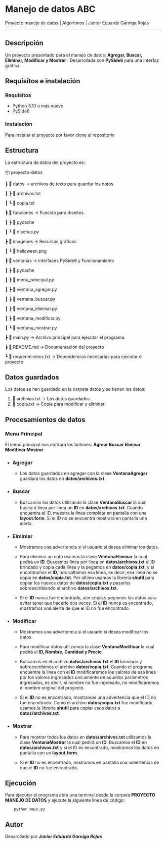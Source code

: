 # Manejo de datos ABC
Proyecto manejo de datos | Algoritmos | Junior Eduardo Garniga Rojas

---

## Descripción
Un proyecto presentado para el manejo de datos: **Agregar, Buscar, Eliminar, Modificar y Mostrar** . Desarrollada con **PySide6** para una interfaz gráfica.

## Requisitos e instalación

### Requisitos

- Python 3.10 o más nuevo
- PySide6

### Instalación

Para instalar el proyecto por favor clone el repositorio

## Estructura

La estructura de datos del proyecto es:

📦 proyecto-datos

┣ 📂 datos → archivos de texto para guardar los datos.

┃ ┣ 📄 archivos.txt

┃ ┗ 📄 copia.txt

┣ 📂 funciones → Función para diseños.

┃ ┣ 📂 pycache

┃ ┗ 📄 diseños.py

┣ 📂 imagenes → Recursos gráficos.

┃ ┗ 📄 halloween.png

┣ 📂 ventanas → Interfaces PySide6 y Funcionamiento

┃ ┣ 📂 pycache

┃ ┣ 📄 menu_principal.py

┃ ┣ 📄 ventana_agregar.py

┃ ┣ 📄 ventana_buscar.py

┃ ┣ 📄 ventana_eliminar.py

┃ ┣ 📄 ventana_modificar.py

┃ ┗ 📄 ventana_mostrar.py

┣ 📄 main.py → Archivo principal para ejecutar el programa.

┣ 📄 README.md → Documentación del proyecto

┗ 📄 requerimientos.txt → Dependencias necesarias para ejecutar el proyecto


## Datos guardados

Los datos se han guardado en la carpeta datos y se tienen los datos:
1. 📄 archivos.txt       → Los datos guardados
2. 📄 copia.txt          → Copia para modificar y eliminar


## Procesamientos de datos

### Menu Principal

El menú principal nos motrará los botones: **Agrear Buscar Elminar Modificar Mostrar**

- ### Agregar

    - Los datos guardados en agregar con la clase **VentanaAgregar** guardará los datos en **datos/archivos.txt** 

- ### Buscar

    - Buscamos los datos utilizando la clase **VentanaBuscar** la cual buscará línea por línea un **ID** en **datos/archivos.txt**. Cuando encuentra el ID, muestra la línea completa en pantalla con una **layout.form**. Si el ID no se encuentra mostrará en pantalla una alerta.

- ### Elminiar

    - Mostramos una advertencia si el usuario sí desea eliminar los datos.

    - Para eliminar un dato usamos la clase **VentanaEliminar** la cual pedirá un **ID**. Buscamos línea por línea en **datos/archivos.txt** el ID brindado y copia cada línea y la pegamos en **datos/copia.txt**, y si encontramos el **ID**, nos saltamos esa línea, es decir; esa línea no se copia en **datos/copia.txt**. Por último usamos la librería **shutil** para copiar los nuevos datos de **datos/copia.txt** y pasarlos sobreescribiendo el archivo **datos/archivos.txt**. 

    - Si el **ID** nunca fue encontrado, aún copia y pegamos los datos para evitar tener que hacerlo dos veces. Si el **ID** nunca es encontrado, mostramos una alerta de que el ID no fue encontrado.

- ### Modificar

    - Mostramos una advertencia si el usuario sí desea modificar los datos.

    - Para modificar datos utilizamos la clase **VentanaModificar** la cual pedirá el **ID, Nombre, Cantidad y Precio**.

    - Buscamos en el archivo **datos/archivos.txt** el **ID** brindado y sobreescribimos el archivo **datos/copia.txt**. Cuando el programa encuentre la línea con el **ID** modificaremos los valores de esa línea por los valores ingresados únicamente de aquellos parámetros ingresados, es decir; si nombre no fue ingresado, no modificaremos el nombre original del proyecto.

    - Si el **ID** no es encontrado, mostramos una advertencia que el ID no fue encontrado. Como el archivo **datos/copia.txt** fue modificado, usamos la librería **shutil** para copiar esos datos a **datos/archivos.txt**.

- ### Mostrar

    - Para mostrar todos los datos en **datos/archivos.txt** utilizamos la clase **VentanaMostrar** la cual pedirá un **ID**. Buscamos el **ID** en **datos/archivos.txt** y si el ID es encontrado, mostramos los datos en pantalla con un **layout.form**.

    - Si el **ID** no es encontrado, nostramos en pantalla una advertencia de que el **ID** no fue encontrado.

## Ejecución

Para ejecutar el programa abra una terminal desde la carpeta **PROYECTO MANEJO DE DATOS** y ejecute la siguiente línea de código:

        python main.py


## Autor

Desarollado por ***Junior Eduardo Garniga Rojas***

